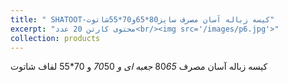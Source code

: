 ```yaml
---
title: " SHATOOT-کیسه زباله آسان مصرف سایز80*65و70*55شاتوت"
excerpt: "محتوی کارتن 20 عدد<br/><img src='/images/p6.jpg'>"
collection: products
---
```


کیسه زباله آسان مصرف 80*65 جعبه ای و 70*50 و 70*55 لفاف شاتوت
